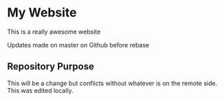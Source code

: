 # My Website

This is a really awesome website

Updates made on master on Github before rebase


## Repository Purpose

This will be a change but conflicts without whatever is on the 
remote side.
This was edited locally.